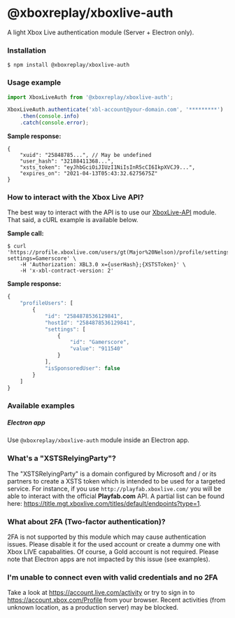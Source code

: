 # @xboxreplay/xboxlive-auth

A light Xbox Live authentication module (Server + Electron only).

### Installation

```shell
$ npm install @xboxreplay/xboxlive-auth
```

### Usage example

```javascript
import XboxLiveAuth from '@xboxreplay/xboxlive-auth';

XboxLiveAuth.authenticate('xbl-account@your-domain.com', '*********')
	.then(console.info)
	.catch(console.error);
```

**Sample response:**

```
{
    "xuid": "25848785...", // May be undefined
    "user_hash": "32188411368...",
    "xsts_token": "eyJhbGciOiJIUzI1NiIsInR5cCI6IkpXVCJ9...",
    "expires_on": "2021-04-13T05:43:32.6275675Z"
}
```

### How to interact with the Xbox Live API?

The best way to interact with the API is to use our [XboxLive-API](https://github.com/XboxReplay/xboxlive-api) module. That said, a cURL example is available below.

**Sample call:**

```shell
$ curl 'https://profile.xboxlive.com/users/gt(Major%20Nelson)/profile/settings?settings=Gamerscore' \
    -H 'Authorization: XBL3.0 x={userHash};{XSTSToken}' \
    -H 'x-xbl-contract-version: 2'
```

**Sample response:**

```javascript
{
    "profileUsers": [
        {
            "id": "2584878536129841",
            "hostId": "2584878536129841",
            "settings": [
                {
                    "id": "Gamerscore",
                    "value": "911540"
                }
            ],
            "isSponsoredUser": false
        }
    ]
}
```

### Available examples

##### Electron app

Use `@xboxreplay/xboxlive-auth` module inside an Electron app.

### What's a "XSTSRelyingParty"?

The "XSTSRelyingParty" is a domain configured by Microsoft and / or its partners to create a XSTS token which is intended to be used for a targeted service. For instance, if you use `http://playfab.xboxlive.com/` you will be able to interact with the official **Playfab.com** API. A partial list can be found here: https://title.mgt.xboxlive.com/titles/default/endpoints?type=1.

### What about 2FA (Two-factor authentication)?

2FA is not supported by this module which may cause authentication issues. Please disable it for the used account or create a dummy one with Xbox LIVE capabalities. Of course, a Gold account is not required. Please note that Electron apps are not impacted by this issue (see examples).

### I'm unable to connect even with valid credentials and no 2FA

Take a look at https://account.live.com/activity or try to sign in to https://account.xbox.com/Profile from your browser. Recent activities (from unknown location, as a production server) may be blocked.

